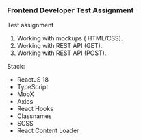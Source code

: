 ### Frontend Developer Test Assignment

Test assignment
1. Working with mockups ( HTML/CSS).
2. Working with REST API (GET).
3. Working with REST API (POST).

Stack:

* ReactJS 18
* TypeScript
* MobX
* Axios
* React Hooks
* Classnames
* SCSS
* React Content Loader
